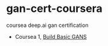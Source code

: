 # gan-cert-coursera
coursea deep.ai gan certification
- Coursea 1, [Build Basic GANS](https://www.coursera.org/learn/build-basic-generative-adversarial-networks-gans/home/) 